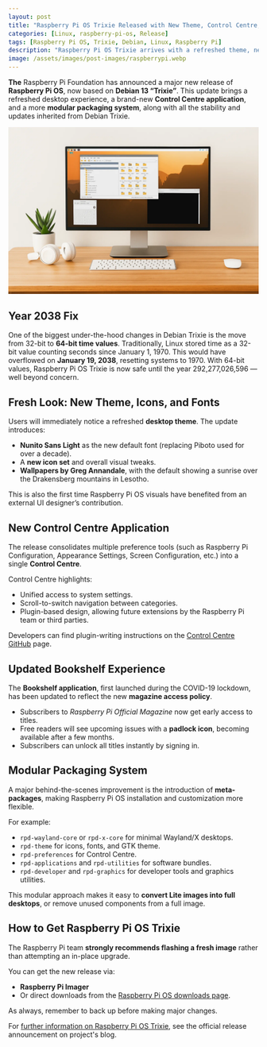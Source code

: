 ```yaml
---
layout: post
title: "Raspberry Pi OS Trixie Released with New Theme, Control Centre, and Modular Packaging"
categories: [Linux, raspberry-pi-os, Release]
tags: [Raspberry Pi OS, Trixie, Debian, Linux, Raspberry Pi]
description: "Raspberry Pi OS Trixie arrives with a refreshed theme, new Control Centre, modular packaging, and Debian’s year 2038 fix."
image: /assets/images/post-images/raspberrypi.webp
---
```


**The** Raspberry Pi Foundation has announced a major new release of **Raspberry Pi OS**, now based on **Debian 13 “Trixie”**. This update brings a refreshed desktop experience, a brand-new **Control Centre application**, and a more **modular packaging system**, along with all the stability and updates inherited from Debian Trixie.

![Raspberry Pi OS Trixie featured image](/assets/images/post-images/raspberrypi.webp)

## Year 2038 Fix

One of the biggest under-the-hood changes in Debian Trixie is the move from 32-bit to **64-bit time values**. Traditionally, Linux stored time as a 32-bit value counting seconds since January 1, 1970. This would have overflowed on **January 19, 2038**, resetting systems to 1970. With 64-bit values, Raspberry Pi OS Trixie is now safe until the year 292,277,026,596 — well beyond concern.

## Fresh Look: New Theme, Icons, and Fonts

Users will immediately notice a refreshed **desktop theme**. The update introduces:

- **Nunito Sans Light** as the new default font (replacing Piboto used for over a decade).  
- A **new icon set** and overall visual tweaks.  
- **Wallpapers by Greg Annandale**, with the default showing a sunrise over the Drakensberg mountains in Lesotho.  

This is also the first time Raspberry Pi OS visuals have benefited from an external UI designer’s contribution.

## New Control Centre Application

The release consolidates multiple preference tools (such as Raspberry Pi Configuration, Appearance Settings, Screen Configuration, etc.) into a single **Control Centre**.  

Control Centre highlights:  
- Unified access to system settings.  
- Scroll-to-switch navigation between categories.  
- Plugin-based design, allowing future extensions by the Raspberry Pi team or third parties.  

Developers can find plugin-writing instructions on the [Control Centre GitHub](https://github.com/RPi-Distro) page.

## Updated Bookshelf Experience

The **Bookshelf application**, first launched during the COVID-19 lockdown, has been updated to reflect the new **magazine access policy**.  
- Subscribers to *Raspberry Pi Official Magazine* now get early access to titles.  
- Free readers will see upcoming issues with a **padlock icon**, becoming available after a few months.  
- Subscribers can unlock all titles instantly by signing in.

## Modular Packaging System

A major behind-the-scenes improvement is the introduction of **meta-packages**, making Raspberry Pi OS installation and customization more flexible.  

For example:  
- `rpd-wayland-core` or `rpd-x-core` for minimal Wayland/X desktops.  
- `rpd-theme` for icons, fonts, and GTK theme.  
- `rpd-preferences` for Control Centre.  
- `rpd-applications` and `rpd-utilities` for software bundles.  
- `rpd-developer` and `rpd-graphics` for developer tools and graphics utilities.  

This modular approach makes it easy to **convert Lite images into full desktops**, or remove unused components from a full image.

## How to Get Raspberry Pi OS Trixie

The Raspberry Pi team **strongly recommends flashing a fresh image** rather than attempting an in-place upgrade.  

You can get the new release via:  
- **Raspberry Pi Imager**  
- Or direct downloads from the [Raspberry Pi OS downloads page](https://www.raspberrypi.com/software/).  

As always, remember to back up before making major changes.

For [further information on Raspberry Pi OS Trixie](https://www.raspberrypi.com/news/trixie-the-new-version-of-raspberry-pi-os/), see the official release announcement on project's blog.